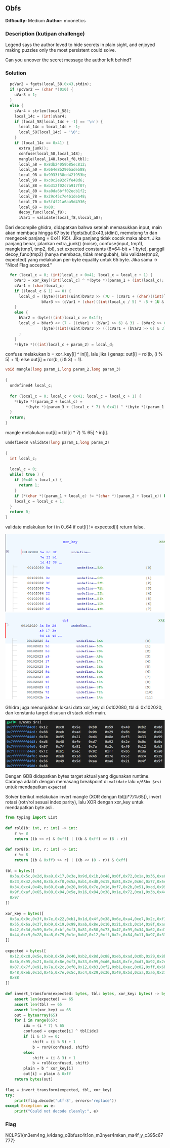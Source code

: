 ## Obfs

**Difficulty:** Medium
**Author:** moonetics

### Description (kutipan challenge)

Legend says the author loved to hide secrets in plain sight, and enjoyed making puzzles only the most persistent could solve.

Can you uncover the secret message the author left behind?

### Solution

```c
  pcVar2 = fgets(local_58,0x43,stdin);
  if (pcVar2 == (char *)0x0) {
    uVar3 = 1;
  }
  else {
    sVar4 = strlen(local_58);
    local_14c = (int)sVar4;
    if (local_58[local_14c + -1] == '\n') {
      local_14c = local_14c + -1;
      local_58[local_14c] = '\0';
    }
    if (local_14c == 0x41) {
      extra_junk();
      confuse(local_58,local_148);
      mangle(local_148,local_f8,tbl);
      local_a8 = 0x8db24059b85ec812;
      local_a0 = 0x664e8b290badeb88;
      local_98 = 0x9933f38ed421953b;
      local_90 = 0xc0c2e92d7fe48d6;
      local_88 = 0xb312f02c7a917f07;
      local_80 = 0xa0da6bff02ecb1f2;
      local_78 = 0x29c45c7e4b1deb48;
      local_70 = 0x5f4f21a6aa5d4936;
      local_68 = 0x88;
      decoy_func(local_f8);
      iVar1 = validate(local_f8,&local_a8);
```

Dari decompile ghidra, didapatkan bahwa setelah memasukkan input, main akan membaca hingga 67 byte (fgets(buf,0x43,stdin)), memotong \n dan mengecek panjang = 0x41 (65). Jika panjang tidak cocok maka abort. Jika panjang benar, jalankan extra_junk() (noise), confuse(input, tmp1), mangle(tmp1, tmp2, tbl), set expected constants (8×64-bit + 1 byte), panggil decoy_func(tmp2) (hanya membaca, tidak mengubah), lalu validate(tmp2, expected) yang melakukan per-byte equality untuk 65 byte. Jika sama → "Nice! Flag accepted."

```c
  for (local_c = 0; (int)local_c < 0x41; local_c = local_c + 1) {
    bVar3 = xor_key[(int)local_c] ^ *(byte *)(param_1 + (int)local_c);
    cVar1 = (char)local_c;
    if ((local_c & 1) == 0) {
      local_d = (byte)((int)(uint)bVar3 >> (7U - (cVar1 + (char)((int)local_c / 5) * -5) & 0x1f)) |
                bVar3 << (cVar1 + (char)((int)local_c / 5) * -5 + 1U & 0x1f);
    }
    else {
      bVar2 = (byte)((int)local_c >> 0x1f);
      local_d = bVar3 << (7 - ((cVar1 + (bVar2 >> 6) & 3) - (bVar2 >> 6)) & 0x1f) |
                (byte)((int)(uint)bVar3 >> (((cVar1 + (bVar2 >> 6) & 3) - (bVar2 >> 6)) + 1 & 0x1f ))
      ;
    }
    *(byte *)((int)local_c + param_2) = local_d;
```

confuse melakukan b = xor_key[i] ^ in[i], lalu jika i genap: out[i] = rol(b, (i % 5) + 1); else out[i] = ror(b, (i & 3) + 1).

```c
void mangle(long param_1,long param_2,long param_3)

{
  undefined4 local_c;
  
  for (local_c = 0; local_c < 0x41; local_c = local_c + 1) {
    *(byte *)(param_2 + local_c) =
         *(byte *)(param_3 + (local_c * 7) % 0x41) ^ *(byte *)(param_1 + local_c);
  }
  return;
}
```

mangle melakukan out[i] = tbl[(i * 7) % 65] ^ in[i].

```c
undefined8 validate(long param_1,long param_2)

{
  int local_c;
  
  local_c = 0;
  while( true ) {
    if (0x40 < local_c) {
      return 1;
    }
    if (*(char *)(param_1 + local_c) != *(char *)(param_2 + local_c)) break;
    local_c = local_c + 1;
  }
  return 0;
}
```

validate melakukan for i in 0..64 if out[i] != expected[i] return false.

![alt text](image-1.png)
![alt text](image.png)

Ghidra juga menunjukkan lokasi data xor_key di 0x102080, tbl di 0x102020, dan konstanta target disusun di stack oleh main.

![alt text](image-2.png)

Dengan GDB didapatkan bytes target aktual yang digunakan runtime. Caranya adalah dengan memasang breakpoint di `validate` lalu `x/65bx $rsi` untuk mendapatkan `expected`

Solver berikut melakukan invert mangle (XOR dengan tbl[(i*7)%65]), invert rotasi (rotr/rol sesuai index parity), lalu XOR dengan xor_key untuk mendapatkan byte asli.

```python
from typing import List

def rol8(b: int, r: int) -> int:
    r %= 8
    return ((b << r) & 0xff) | ((b & 0xff) >> (8 - r))

def ror8(b: int, r: int) -> int:
    r %= 8
    return ((b & 0xff) >> r) | ((b << (8 - r)) & 0xff)

tbl = bytes([
  0x3a,0x5c,0x2d,0xa9,0x17,0x3e,0x9d,0x1b,0x48,0x0f,0x72,0x1a,0x36,0xe0,0xc5,0x7f,
  0x23,0x42,0x94,0x3b,0xf0,0x5a,0xb1,0xd8,0x15,0x81,0x2e,0x6d,0x77,0x6e,0xe7,0x55,
  0x34,0xc4,0x4b,0x60,0xab,0x20,0x98,0x7e,0x1d,0xf7,0x2b,0x51,0xcd,0x99,0x0c,0xbe,
  0x9f,0xaf,0x65,0x08,0x04,0x5e,0x16,0x84,0x38,0x1e,0x72,0xa1,0x3b,0x44,0x56,0x29,
  0x97
])

xor_key = bytes([
  0x5a,0x0c,0x3f,0x7e,0x22,0xb1,0x1d,0x4f,0x38,0x6e,0xa4,0xe7,0x2c,0xf1,0x0b,0xdc,
  0x55,0x6a,0x37,0xb9,0x19,0x99,0xab,0x8e,0x10,0x21,0xcb,0x14,0x8f,0xad,0xcd,0xea,
  0x42,0x3d,0x59,0x9c,0xbf,0xf3,0x81,0x50,0x73,0x47,0x99,0x34,0x62,0xd1,0x7c,0x16,
  0x44,0xc9,0x28,0xa8,0x79,0x1e,0xb7,0x12,0xff,0x2c,0x84,0x11,0x97,0x33,0x67,0x42,0xaa
])

expected = bytes([
  0x12,0xc8,0x5e,0xb8,0x59,0x40,0xb2,0x8d,0x88,0xeb,0xad,0x0b,0x29,0x8b,0x4e,0x66,
  0x3b,0x95,0x21,0xd4,0x8e,0xf3,0x33,0x99,0xd6,0x48,0xfe,0xd7,0x92,0x2e,0x0c,0x0c,
  0x07,0x7f,0x91,0x7a,0x2c,0xf0,0x12,0xb3,0xf2,0xb1,0xec,0x02,0xff,0x6b,0xda,0xa0,
  0x48,0xeb,0x1d,0x4b,0x7e,0x5c,0xc4,0x29,0x36,0x49,0x5d,0xaa,0xa6,0x21,0x4f,0x5f,
  0x88
])

def invert_transform(expected: bytes, tbl: bytes, xor_key: bytes) -> bytes:
    assert len(expected) == 65
    assert len(tbl) == 65
    assert len(xor_key) == 65
    out = bytearray(65)
    for i in range(65):
        idx = (i * 7) % 65
        confused = expected[i] ^ tbl[idx]
        if (i & 1) == 0:
            shift = (i % 5) + 1
            b = ror8(confused, shift)
        else:
            shift = (i & 3) + 1
            b = rol8(confused, shift)
        plain = b ^ xor_key[i]
        out[i] = plain & 0xff
    return bytes(out)

flag = invert_transform(expected, tbl, xor_key)
try:
    print(flag.decode('utf-8', errors='replace'))
except Exception as e:
    print("Could not decode cleanly:", e)
```

### Flag

NCLPS1{m3em4ng_k4dang_oBbfusc4t1on_m3nyer4mkan_ma4f_y_c395c67777}